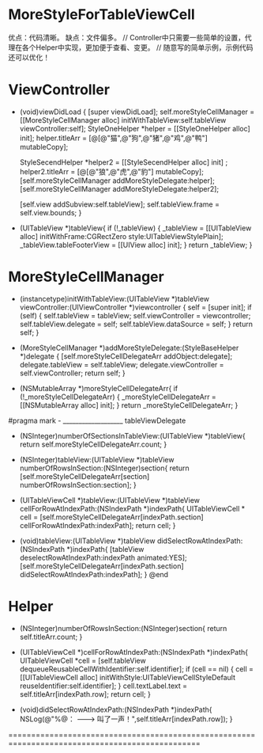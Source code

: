 # MoreStyleForTableViewCell
优点：代码清晰。
缺点：文件偏多。
// Controller中只需要一些简单的设置，代理在各个Helper中实现，更加便于查看、变更。
// 随意写的简单示例，示例代码还可以优化！


ViewController
==================================================================================
- (void)viewDidLoad {
    [super viewDidLoad];
    self.moreStyleCellManager = [[MoreStyleCellManager alloc] initWithTableView:self.tableView viewController:self];
    StyleOneHelper *helper = [[StyleOneHelper alloc] init];
    helper.titleArr = [@[@"猫",@"狗",@"猪",@"鸡",@"鸭"] mutableCopy];
    
    StyleSecendHelper *helper2 = [[StyleSecendHelper alloc] init] ;
    helper2.titleArr = [@[@"狼",@"虎",@"豹"] mutableCopy];
    [self.moreStyleCellManager addMoreStyleDelegate:helper];
    [self.moreStyleCellManager addMoreStyleDelegate:helper2];
                            
    [self.view addSubview:self.tableView];
    self.tableView.frame = self.view.bounds;
}

- (UITableView *)tableView{
    if (!_tableView) {
        _tableView = [[UITableView alloc] initWithFrame:CGRectZero style:UITableViewStylePlain];
        _tableView.tableFooterView = [[UIView alloc] init];
    }
    return _tableView;
}

MoreStyleCellManager
==================================================================================
- (instancetype)initWithTableView:(UITableView *)tableView viewController:(UIViewController *)viewcontroller
{
    self = [super init];
    if (self) {
        self.tableView = tableView;
        self.viewController = viewcontroller;
        self.tableView.delegate = self;
        self.tableView.dataSource = self;
    }
    return self;
}

- (MoreStyleCellManager *)addMoreStyleDelegate:(StyleBaseHelper *)delegate {
    [self.moreStyleCellDelegateArr addObject:delegate];
    delegate.tableView = self.tableView;
    delegate.viewController = self.viewController;
    return self;
}

- (NSMutableArray *)moreStyleCellDelegateArr{
    if (!_moreStyleCellDelegateArr) {
        _moreStyleCellDelegateArr = [[NSMutableArray alloc] init];
    }
    return _moreStyleCellDelegateArr;
}

#pragma mark - ___________________  tableViewDelegate
- (NSInteger)numberOfSectionsInTableView:(UITableView *)tableView{
    return self.moreStyleCellDelegateArr.count;
}

- (NSInteger)tableView:(UITableView *)tableView numberOfRowsInSection:(NSInteger)section{
    return [self.moreStyleCellDelegateArr[section] numberOfRowsInSection:section];
}

- (UITableViewCell *)tableView:(UITableView *)tableView cellForRowAtIndexPath:(NSIndexPath *)indexPath{
    UITableViewCell * cell = [self.moreStyleCellDelegateArr[indexPath.section] cellForRowAtIndexPath:indexPath];
    return cell;
}

- (void)tableView:(UITableView *)tableView didSelectRowAtIndexPath:(NSIndexPath *)indexPath{
    [tableView deselectRowAtIndexPath:indexPath animated:YES];
    [self.moreStyleCellDelegateArr[indexPath.section] didSelectRowAtIndexPath:indexPath];
}
@end

Helper
==================================================================================
- (NSInteger)numberOfRowsInSection:(NSInteger)section{
    return self.titleArr.count;
}

- (UITableViewCell *)cellForRowAtIndexPath:(NSIndexPath *)indexPath{
    UITableViewCell *cell = [self.tableView dequeueReusableCellWithIdentifier:self.identifier];
    if (cell == nil) {
        cell = [[UITableViewCell alloc] initWithStyle:UITableViewCellStyleDefault reuseIdentifier:self.identifier];
    }
    cell.textLabel.text = self.titleArr[indexPath.row];
    return cell;
}

- (void)didSelectRowAtIndexPath:(NSIndexPath *)indexPath{
    NSLog(@"%@：   --->  叫了一声！",self.titleArr[indexPath.row]);
}

================================================================================================

